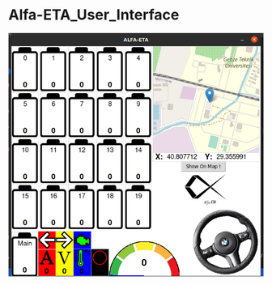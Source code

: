 # Alfa-ETA_User_Interface
![alt text](https://github.com/baransolmaz/Alfa-ETA_User_Interface/blob/25Subat/Current/16.png)
